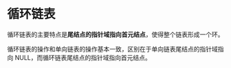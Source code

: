 # 循环链表

循环链表的主要特点是**尾结点的指针域指向首元结点**，使得整个链表形成一个环。

循环链表的操作和单向链表的操作基本一致，区别在于单向链表尾结点的指针域指向 NULL，而循环链表尾结点的指针域指向首元结点。
